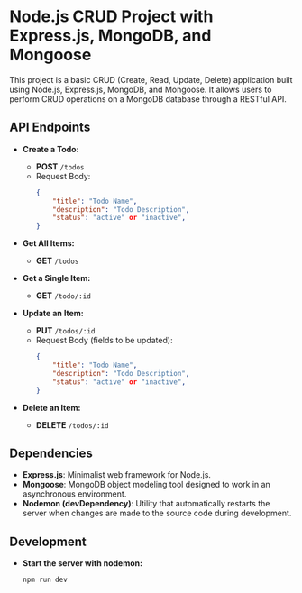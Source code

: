 # Node.js CRUD Project with Express.js, MongoDB, and Mongoose

This project is a basic CRUD (Create, Read, Update, Delete) application built using Node.js, Express.js, MongoDB, and Mongoose. It allows users to perform CRUD operations on a MongoDB database through a RESTful API.

## API Endpoints

- **Create a Todo:**
  - **POST** `/todos`
  - Request Body:
    ```json
    {
        "title": "Todo Name",
        "description": "Todo Description",
        "status": "active" or "inactive",
    }
    ```
- **Get All Items:**

  - **GET** `/todos`

- **Get a Single Item:**

  - **GET** `/todo/:id`

- **Update an Item:**

  - **PUT** `/todos/:id`
  - Request Body (fields to be updated):
    ```json
    {
        "title": "Todo Name",
        "description": "Todo Description",
        "status": "active" or "inactive",
    }
    ```

- **Delete an Item:**
  - **DELETE** `/todos/:id`

## Dependencies

- **Express.js**: Minimalist web framework for Node.js.
- **Mongoose**: MongoDB object modeling tool designed to work in an asynchronous environment.
- **Nodemon (devDependency)**: Utility that automatically restarts the server when changes are made to the source code during development.

## Development

- **Start the server with nodemon:**

  ```bash
  npm run dev
  ```

